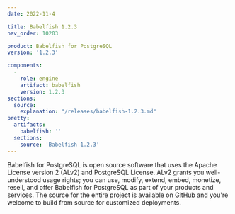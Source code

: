 ```yaml
---
date: 2022-11-4

title: Babelfish 1.2.3
nav_order: 10203

product: Babelfish for PostgreSQL
version: '1.2.3'

components:
  -
    role: engine
    artifact: babelfish
    version: 1.2.3
sections:
  source:
    explanation: "/releases/babelfish-1.2.3.md"
pretty:
  artifacts:
    babelfish: ''
  sections:
    source: 'Babelfish 1.2.3'
---
```


Babelfish for PostgreSQL is open source software that uses the Apache License version 2 (ALv2) and PostgreSQL License. ALv2 grants you well-understood usage rights; you can use, modify, extend, embed, monetize, resell, and offer Babelfish for PostgreSQL as part of your products and services. The source for the entire project is available on [GitHub](https://github.com/babelfish-for-postgresql) and you're welcome to build from source for customized deployments. 
